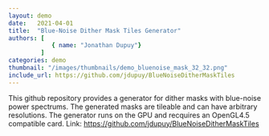 ```yaml
---
layout: demo
date:   2021-04-01
title:  "Blue-Noise Dither Mask Tiles Generator"
authors: [
            { name: "Jonathan Dupuy"}
         ]
categories: demo
thumbnail: "/images/thumbnails/demo_bluenoise_mask_32_32.png"
include_url: https://github.com/jdupuy/BlueNoiseDitherMaskTiles
---
```


This github repository provides a generator for dither masks with blue-noise power spectrums. The generated masks are tileable and can have arbitrary resolutions. The generator runs on the GPU and recquires an OpenGL4.5 compatible card. Link: <https://github.com/jdupuy/BlueNoiseDitherMaskTiles>

